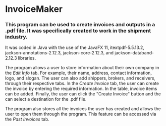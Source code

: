 # InvoiceMaker

### This program can be used to create invoices and outputs in a .pdf file. It was specifically created to work in the shipment industry.

It was coded in Java with the use of the JavaFX 11, itextpdf-5.5.13.2, jackson-annotations-2.12.3, jackson-core-2.12.3, and jackson-databand-2.12.3 libraries.

The program allows a user to store information about their own company in the _Edit Info_ tab. For example, their name, address, contact information, logo, and slogan. The user can also add shippers, brokers, and receivers, through their respective tabs. In the _Create Invoice_ tab, the user can create the invoice by entering the required information. In the table, invoice items can be added. Finally, the user can click the "Create Invoice" button and the can select a destination for the .pdf file.

The program also stores all the invoices the user has created and allows the user to open them through the program. This feature can be accessed via the _Past Invoices_ tab.
